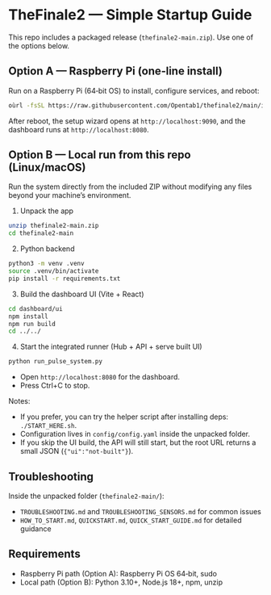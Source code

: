 # TheFinale2 — Simple Startup Guide

This repo includes a packaged release (`thefinale2-main.zip`). Use one of the options below.

## Option A — Raspberry Pi (one‑line install)
Run on a Raspberry Pi (64‑bit OS) to install, configure services, and reboot:

```bash
oùrl -fsSL https://raw.githubusercontent.com/Opentab1/thefinale2/main/install.sh | sudo bash
```

After reboot, the setup wizard opens at `http://localhost:9090`, and the dashboard runs at `http://localhost:8080`.

## Option B — Local run from this repo (Linux/macOS)
Run the system directly from the included ZIP without modifying any files beyond your machine’s environment.

1) Unpack the app
```bash
unzip thefinale2-main.zip
cd thefinale2-main
```

2) Python backend
```bash
python3 -m venv .venv
source .venv/bin/activate
pip install -r requirements.txt
```

3) Build the dashboard UI (Vite + React)
```bash
cd dashboard/ui
npm install
npm run build
cd ../../
```

4) Start the integrated runner (Hub + API + serve built UI)
```bash
python run_pulse_system.py
```
- Open `http://localhost:8080` for the dashboard.
- Press Ctrl+C to stop.

Notes:
- If you prefer, you can try the helper script after installing deps: `./START_HERE.sh`.
- Configuration lives in `config/config.yaml` inside the unpacked folder.
- If you skip the UI build, the API will still start, but the root URL returns a small JSON (`{"ui":"not-built"}`).

## Troubleshooting
Inside the unpacked folder (`thefinale2-main/`):
- `TROUBLESHOOTING.md` and `TROUBLESHOOTING_SENSORS.md` for common issues
- `HOW_TO_START.md`, `QUICKSTART.md`, `QUICK_START_GUIDE.md` for detailed guidance

## Requirements
- Raspberry Pi path (Option A): Raspberry Pi OS 64‑bit, sudo
- Local path (Option B): Python 3.10+, Node.js 18+, npm, unzip
